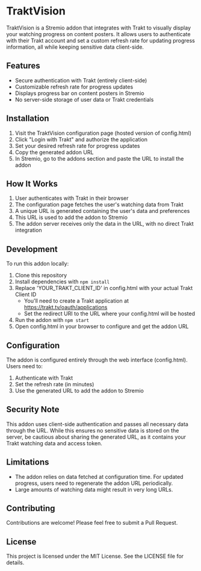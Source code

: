 # TraktVision

TraktVision is a Stremio addon that integrates with Trakt to visually display your watching progress on content posters. It allows users to authenticate with their Trakt account and set a custom refresh rate for updating progress information, all while keeping sensitive data client-side.

## Features

- Secure authentication with Trakt (entirely client-side)
- Customizable refresh rate for progress updates
- Displays progress bar on content posters in Stremio
- No server-side storage of user data or Trakt credentials

## Installation

1. Visit the TraktVision configuration page (hosted version of config.html)
2. Click "Login with Trakt" and authorize the application
3. Set your desired refresh rate for progress updates
4. Copy the generated addon URL
5. In Stremio, go to the addons section and paste the URL to install the addon

## How It Works

1. User authenticates with Trakt in their browser
2. The configuration page fetches the user's watching data from Trakt
3. A unique URL is generated containing the user's data and preferences
4. This URL is used to add the addon to Stremio
5. The addon server receives only the data in the URL, with no direct Trakt integration

## Development

To run this addon locally:

1. Clone this repository
2. Install dependencies with `npm install`
3. Replace 'YOUR_TRAKT_CLIENT_ID' in config.html with your actual Trakt Client ID
   - You'll need to create a Trakt application at https://trakt.tv/oauth/applications
   - Set the redirect URI to the URL where your config.html will be hosted
4. Run the addon with `npm start`
5. Open config.html in your browser to configure and get the addon URL

## Configuration

The addon is configured entirely through the web interface (config.html). Users need to:

1. Authenticate with Trakt
2. Set the refresh rate (in minutes)
3. Use the generated URL to add the addon to Stremio

## Security Note

This addon uses client-side authentication and passes all necessary data through the URL. While this ensures no sensitive data is stored on the server, be cautious about sharing the generated URL, as it contains your Trakt watching data and access token.

## Limitations

- The addon relies on data fetched at configuration time. For updated progress, users need to regenerate the addon URL periodically.
- Large amounts of watching data might result in very long URLs.

## Contributing

Contributions are welcome! Please feel free to submit a Pull Request.

## License

This project is licensed under the MIT License. See the LICENSE file for details.

